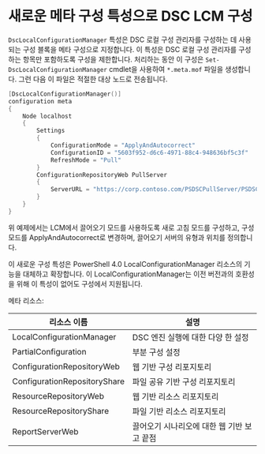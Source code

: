 # 새로운 메타 구성 특성으로 DSC LCM 구성

`DscLocalConfigurationManager` 특성은 DSC 로컬 구성 관리자를 구성하는 데 사용되는 구성 블록을 메타 구성으로 지정합니다. 이 특성은 DSC 로컬 구성 관리자를 구성하는 항목만 포함하도록 구성을 제한합니다. 처리하는 동안 이 구성은 `Set-DscLocalConfigurationManager` cmdlet을 사용하여 `*.meta.mof` 파일을 생성합니다. 그런 다음 이 파일은 적절한 대상 노드로 전송됩니다.

```powershell
[DscLocalConfigurationManager()]
configuration meta
{
    Node localhost
    {
        Settings
        {
            ConfigurationMode = "ApplyAndAutocorrect"
            ConfigurationID = "5603f952-d6c6-4971-88c4-948636bf5c3f"
            RefreshMode = "Pull"
        }
        ConfigurationRepositoryWeb PullServer
        {
            ServerURL = "https://corp.contoso.com/PSDSCPullServer/PSDSCPullServer.svc"
        }
    }
}
```

위 예제에서는 LCM에서 끌어오기 모드를 사용하도록 새로 고침 모드를 구성하고, 구성 모드를 ApplyAndAutocorrect로 변경하며, 끌어오기 서버의 유형과 위치를 정의합니다.

이 새로운 구성 특성은 PowerShell 4.0 LocalConfigurationManager 리소스의 기능을 대체하고 확장합니다. 이 LocalConfigurationManager는 이전 버전과의 호환성을 위해 이 특성이 없어도 구성에서 지원됩니다.

메타 리소스:

| **리소스 이름**            | **설명**                                |
|------------------------------|------------------------------------------------|
| LocalConfigurationManager    | DSC 엔진 실행에 대한 다양 한 설정      |
| PartialConfiguration         | 부분 구성 설정                 |
| ConfigurationRepositoryWeb   | 웹 기반 구성 리포지토리             |
| ConfigurationRepositoryShare | 파일 공유 기반 구성 리포지토리      |
| ResourceRepositoryWeb        | 웹 기반 리소스 리포지토리                  |
| ResourceRepositoryShare      | 파일 기반 리소스 리포지토리                 |
| ReportServerWeb              | 끌어오기 시나리오에 대한 웹 기반 보고 끝점 |
<!--HONumber=Mar16_HO2-->
